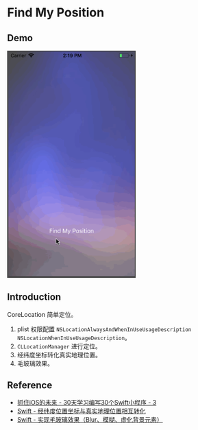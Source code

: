# Find My Position

## Demo

<img src="./008-demo.gif" alt="Find My Position" width="300" />

## Introduction
CoreLocation 简单定位。

1. plist 权限配置 `NSLocationAlwaysAndWhenInUseUsageDescription` `NSLocationWhenInUseUsageDescription`。
2. `CLLocationManager` 进行定位。
3. 经纬度坐标转化真实地理位置。
4. 毛玻璃效果。

## Reference
- [抓住iOS的未来 - 30天学习编写30个Swift小程序 - 3](http://www.jianshu.com/p/c6ae28964ad5)
- [Swift - 经纬度位置坐标与真实地理位置相互转化](http://www.hangge.com/blog/cache/detail_785.html)
- [Swift - 实现毛玻璃效果（Blur、模糊、虚化背景元素）](http://www.hangge.com/blog/cache/detail_1135.html)
